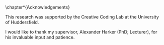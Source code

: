 \chapter*{Acknowledgements}

This research was supported by the Creative Coding Lab at the University of
Huddersfield.

I would like to thank my supervisor, Alexander Harker (PhD; Lecturer), for his
invaluable input and patience.
